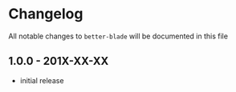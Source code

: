 # Changelog

All notable changes to `better-blade` will be documented in this file

## 1.0.0 - 201X-XX-XX

- initial release
